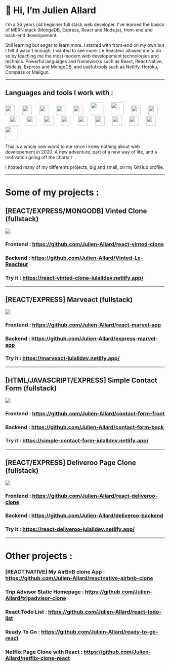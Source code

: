 # 👋 Hi, I’m Julien Allard

I'm a 36 years old beginner full stack web developer. I've learned the basics of MERN stack (MongoDB, Express, React and Node.js), front-end and back-end developement.

Still learning but eager to learn more. I started with front-end on my own but I felt it wasn't enough, I wanted to see more. Le Reacteur allowed me to do so by teaching me the most modern web developement technologies and technics. Powerful languages and frameworks such as React, React Native, Node.js, Express and MongoDB, and useful tools such as Netlify, Heroku, Compass or Mailgun.

<hr/>

## Languages and tools I work with :

<img width="30px" style="padding-right: 10px" src="https://cdn.jsdelivr.net/gh/devicons/devicon/icons/html5/html5-original.svg"/>&emsp;<img width="30px" style="margin-right: 10px" src="https://cdn.jsdelivr.net/gh/devicons/devicon/icons/css3/css3-original.svg"/>&emsp;<img width="30px" style="margin-right: 10px" src="https://cdn.jsdelivr.net/gh/devicons/devicon/icons/sass/sass-original.svg"/>&emsp;<img width="30px" style="margin-right: 10px" src="https://cdn.jsdelivr.net/gh/devicons/devicon/icons/javascript/javascript-original.svg"/>&emsp;<img width="30px" style="margin-right: 10px" src="https://cdn.jsdelivr.net/gh/devicons/devicon/icons/react/react-original.svg"/>&emsp;<img width="40px" style="margin-right: 10px" src="https://cdn.worldvectorlogo.com/logos/react-native-1.svg"/>&emsp;<img width="40px" style="margin-right: 10px" src="https://cdn.jsdelivr.net/gh/devicons/devicon/icons/express/express-original-wordmark.svg"/>&emsp;<img width="30px" style="margin-right: 10px" src="https://cdn.jsdelivr.net/gh/devicons/devicon/icons/mongodb/mongodb-original.svg"/>&emsp;<img width="30px" style="margin-right: 10px" src="https://cdn.jsdelivr.net/gh/devicons/devicon/icons/nodejs/nodejs-original.svg"/>&emsp;<img width="30px" style="margin-right: 10px" src="https://cdn.jsdelivr.net/gh/devicons/devicon/icons/vscode/vscode-original.svg"/>&emsp;<img width="30px" style="margin-right: 10px" src="https://cdn.jsdelivr.net/gh/devicons/devicon/icons/git/git-original.svg"/>&emsp;<img width="30px" style="margin-right: 10px" src="https://cdn.jsdelivr.net/gh/devicons/devicon/icons/github/github-original.svg"/>&emsp;<img width="30px" style="margin-right: 10px" src="https://cdn.jsdelivr.net/gh/devicons/devicon/icons/figma/figma-original.svg"/>&emsp;<img width="30px" style="margin-right: 10px" src="https://cdn.worldvectorlogo.com/logos/netlify.svg"/>&emsp;<img width="30px" style="margin-right: 10px" src="https://cdn.jsdelivr.net/gh/devicons/devicon/icons/heroku/heroku-original.svg"/>&emsp;<img width="30px" style="margin-right: 10px" src="https://cdn.jsdelivr.net/gh/devicons/devicon/icons/npm/npm-original-wordmark.svg"/>&emsp;<img width="30px" style="margin-right: 10px" src="https://cdn.jsdelivr.net/gh/devicons/devicon/icons/yarn/yarn-original.svg"/>&emsp;<img width="30px" style="margin-right: 10px" src="https://cdn.jsdelivr.net/gh/devicons/devicon/icons/slack/slack-original.svg"/>&emsp;<img width="40px" style="margin-right: 10px" src="https://upload.wikimedia.org/wikipedia/commons/b/ba/Stripe_Logo%2C_revised_2016.svg"/>

This is a whole new world to me since I knew nothing about web developement in 2020.
A new adventure, part of a new way of life, and a motivation going off the charts !

I hosted many of my differents projects, big and small, on my GitHub profile.

<hr/>

# Some of my projects :

## [REACT/EXPRESS/MONGODB] Vinted Clone (fullstack)
<img src="https://res.cloudinary.com/df4imwogd/image/upload/v1648207560/GitHub/vinted-banner_jmculm.png"/>

### Frontend : https://github.com/Julien-Allard/react-vinted-clone
### Backend : https://github.com/Julien-Allard/Vinted-Le-Reacteur
### Try it : https://react-vinted-clone-julalldev.netlify.app/

<hr/>

## [REACT/EXPRESS] Marveact (fullstack)
<img src="https://res.cloudinary.com/df4imwogd/image/upload/v1648208942/GitHub/marveact-banner_xnh9pu.png"/>

### Frontend : https://github.com/Julien-Allard/react-marvel-app
### Backend : https://github.com/Julien-Allard/express-marvel-app
### Try it : https://marveact-julalldev.netlify.app/

<hr/>

## [HTML/JAVASCRIPT/EXPRESS] Simple Contact Form (fullstack)
<img src="https://res.cloudinary.com/df4imwogd/image/upload/v1648210226/GitHub/simpleform-banner_rk3nsp.png"/>

### Frontend : https://github.com/Julien-Allard/contact-form-front
### Backend : https://github.com/Julien-Allard/contact-form-back
### Try it : https://simple-contact-form-julalldev.netlify.app/

<hr/>

## [REACT/EXPRESS] Deliveroo Page Clone (fullstack)
<img src="https://res.cloudinary.com/df4imwogd/image/upload/v1648210973/GitHub/deliveroo-banner_bckkpc.png"/>

### Frontend : https://github.com/Julien-Allard/react-deliveroo-clone
### Backend : https://github.com/Julien-Allard/deliveroo-backend
### Try it : https://react-deliveroo-julalldev.netlify.app/

<hr/>

# Other projects :
### [REACT NATIVE] My AirBnB clone App : https://github.com/Julien-Allard/reactnative-airbnb-clone
### Trip Advisor Static Homepage : https://github.com/Julien-Allard/tripadvisor-clone
### React Todo List : https://github.com/Julien-Allard/react-todo-list
### Ready To Go : https://github.com/Julien-Allard/ready-to-go-react
### Netflix Page Clone with React : https://github.com/Julien-Allard/netflix-clone-react
### 
